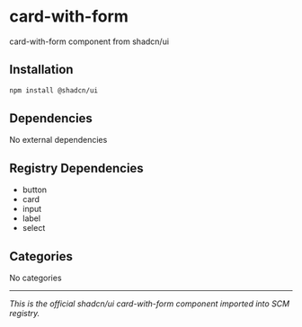 # card-with-form

card-with-form component from shadcn/ui

## Installation

```bash
npm install @shadcn/ui
```

## Dependencies

No external dependencies

## Registry Dependencies

- button
- card
- input
- label
- select

## Categories

No categories

---

*This is the official shadcn/ui card-with-form component imported into SCM registry.*

